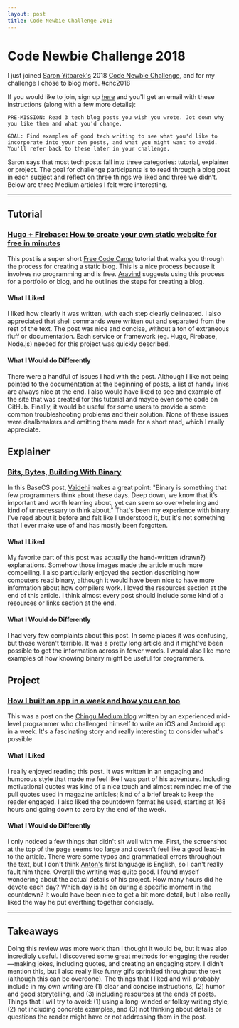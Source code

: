 ```yaml
---
layout: post
title: Code Newbie Challenge 2018
---
```


# Code Newbie Challenge 2018

I just joined [Saron Yitbarek's](https://medium.freecodecamp.org/@saronyitbarek) 2018 [Code Newbie Challenge](http://bit.ly/2DISkLU), and for my challenge I chose to blog more. #cnc2018

If you would like to join, sign up [here](https://2018.codenewbie.org/) and you'll get an email with these instructions (along with a few more details):

```
PRE-MISSION: Read 3 tech blog posts you wish you wrote. Jot down why you like them and what you'd change.

GOAL: Find examples of good tech writing to see what you'd like to incorporate into your own posts, and what you might want to avoid. You'll refer back to these later in your challenge.
```

Saron says that most tech posts fall into three categories: tutorial, explainer or project. The goal for challenge participants is to read through a blog post in each subject and reflect on three things we liked and three we didn’t. Below are three Medium articles I felt were interesting.

---

## Tutorial
### [Hugo + Firebase: How to create your own static website for free in minutes](https://medium.freecodecamp.org/hugo-firebase-how-to-create-your-own-dynamic-website-for-free-in-minutes-463b4fb7bf5a)

This post is a super short [Free Code Camp](https://medium.freecodecamp.org/) tutorial that walks you through the process for creating a static blog. This is a nice process because it involves no programming and is free. [Aravind](https://medium.freecodecamp.org/@aravindputrevu) suggests using this process for a portfolio or blog, and he outlines the steps for creating a blog. 

#### What I Liked
I liked how clearly it was written, with each step clearly delineated. I also appreciated that shell commands were written out and separated from the rest of the text. The post was nice and concise, without a ton of extraneous fluff or documentation. Each service or framework (eg. Hugo, Firebase, Node.js) needed for this project was quickly described. 

#### What I Would do Differently
There were a handful of issues I had with the post. Although I like not being pointed to the documentation at the beginning of posts, a list of handy links are always nice at the end. I also would have liked to see and example of the site that was created for this tutorial and maybe even some code on GitHub. Finally, it would be useful for some users to provide a some common troubleshooting problems and their solution. None of these issues were dealbreakers and omitting them made for a short read, which I really appreciate. 

## Explainer
### [Bits, Bytes, Building With Binary](https://medium.com/basecs/bits-bytes-building-with-binary-13cb4289aafa)

In this BaseCS post, [Vaidehi](https://medium.com/@vaidehijoshi) makes a great point: "Binary is something that few programmers think about these days. Deep down, we know that it’s important and worth learning about, yet can seem so overwhelming and kind of unnecessary to think about." That's been my experience with binary. I've read about it before and felt like I understood it, but it's not something that I ever make use of and has mostly been forgotten. 

#### What I Liked
My favorite part of this post was actually the hand-written (drawn?) explanations. Somehow those images made the article much more compelling. I also particularly enjoyed the section describing how computers read binary, although it would have been nice to have more information about how compilers work. I loved the resources section at the end of this article. I think almost every post should include some kind of a resources or links section at the end. 

#### What I Would do Differently
I had very few complaints about this post. In some places it was confusing, but those weren't terrible. It was a pretty long article and it might've been possible to get the information across in fewer words. I would also like more examples of how knowing binary might be useful for programmers. 

## Project
### [How I built an app in a week and how you can too](https://medium.com/chingu/how-i-built-an-app-in-a-week-and-how-you-can-too-b3a35379af01)
This was a post on the [Chingu Medium blog](https://medium.com/chingu) written by an experienced mid-level programmer who challenged himself to write an iOS and Android app in a week. It's a fascinating story and really interesting to consider what's possible 

#### What I Liked
I really enjoyed reading this post. It was written in an engaging and humorous style that made me feel like I was part of his adventure. Including motivational quotes was kind of a nice touch and almost reminded me of the pull quotes used in magazine articles; kind of a brief break to keep the reader engaged. I also liked the countdown format he used, starting at 168 hours and going down to zero by the end of the week. 

#### What I Would do Differently
I only noticed a few things that didn't sit well with me. First, the screenshot at the top of the page seems too large and doesn't feel like a good lead-in to the article. There were some typos and grammatical errors throughout the text, but I don't think [Anton's](https://medium.com/@antonderegt) first language is English, so I can't really fault him there. Overall the writing was quite good. I found myself wondering about the actual details of his project. How many hours did he devote each day? Which day is he on during a specific moment in the countdown? It would have been nice to get a bit more detail, but I also really liked the way he put everthing together concisely. 

---

## Takeaways
Doing this review was more work than I thought it would be, but it was also incredibly useful. I discovered some great methods for engaging the reader — making jokes, including quotes, and creating an engaging story. I didn’t mention this, but I also really like funny gifs sprinkled throughout the text (although this can be overdone). The things that I liked and will probably include in my own writing are (1) clear and concise instructions, (2) humor and good storytelling, and (3) including resources at the ends of posts. Things that I will try to avoid: (1) using a long-winded or folksy writing style, (2) not including concrete examples, and (3) not thinking about details or questions the reader might have or not addressing them in the post. 
